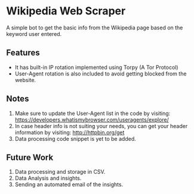 
# Wikipedia Web Scraper

A simple bot to get the basic info from the Wikipedia page based on the keyword user entered. 

## Features
* It has built-in IP rotation implemented using Torpy (A Tor Protocol)
* User-Agent rotation is also included to avoid getting blocked from the website.

## Notes
1. Make sure to update the User-Agent list in the code by visiting:  https://developers.whatismybrowser.com/useragents/explore/
2. In case header info is not suiting your needs, you can get your header information by visiting: http://httpbin.org/get
3. Data processing code snippet is yet to be added.

## Future Work
1. Data processing and storage in CSV.
2. Data Analysis and insights.
3. Sending an automated email of the insights.
